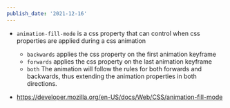 ```yaml
---
publish_date: '2021-12-16'
---
```

- `animation-fill-mode` is a css property that can control when css properties are applied during a css animation
	- `backwards` applies the css property on the first animation keyframe
	- `forwards` applies the css property on the last animation keyframe
	- `both` The animation will follow the rules for both forwards and backwards, thus extending the animation properties in both directions.

- https://developer.mozilla.org/en-US/docs/Web/CSS/animation-fill-mode
